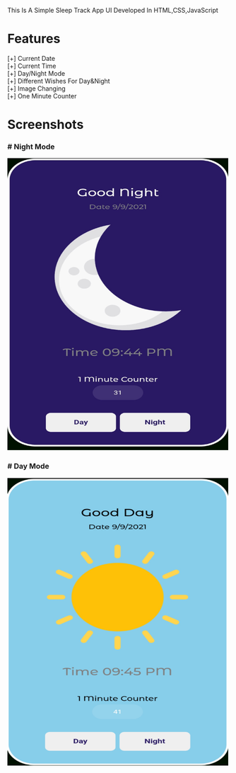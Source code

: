 This Is A Simple Sleep Track App UI
Developed In HTML,CSS,JavaScript
 # Features
 [+] Current Date <br>
 [+] Current Time <br>
 [+] Day/Night Mode <br>
 [+] Different Wishes For Day&Night <br>
 [+] Image Changing <br>
 [+] One Minute Counter <br>
 
# Screenshots
<div>
<h3># Night Mode</h3>
<img  height=660px" width="500px" src="scrn1.jpeg"/>
<h3># Day Mode</h3>
<img height=650px" width="500px" src="scrn2.jpeg"/>
</div>
